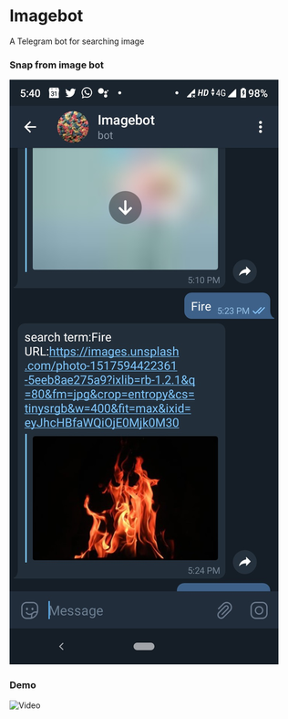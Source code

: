 # Imagebot
A Telegram bot for searching image

### Snap from image bot
![Image](/images/imagebot.jpg)

### Demo
![Video](/images/bot.gif)
